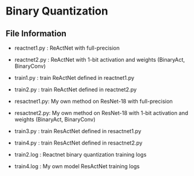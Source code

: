 # Binary Quantization
## File Information
- reactnet1.py : ReActNet with full-precision
- reactnet2.py : ReActNet with 1-bit activation and weights (BinaryAct, BinaryConv)

- train1.py    : train ReActNet defined in reactnet1.py
- train2.py    : train ReActNet defined in reactnet2.py


- resactnet1.py: My own method on ResNet-18 with full-precision
- resactnet2.py: My own method on ResNet-18 with 1-bit activation and weights (BinaryAct, BinaryConv)

- train3.py    : train ResActNet defined in resactnet1.py
- train4.py    : train ResActNet defined in resactnet2.py

- train2.log   : Reactnet binary quantization training logs
- train4.log   : My own model ResActNet training logs
